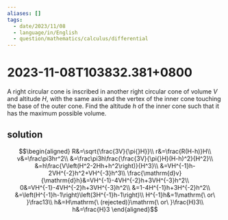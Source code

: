```yaml
---
aliases: []
tags:
  - date/2023/11/08
  - language/in/English
  - question/mathematics/calculus/differential
---
```


# 2023-11-08T103832.381+0800

A right circular cone is inscribed in another right circular cone of volume $V$ and altitude $H$, with the same axis and the vertex of the inner cone touching the base of the outer cone. Find the altitude $h$ of the inner cone such that it has the maximum possible volume.

## solution

$$\begin{aligned}
R&=\sqrt{\frac{3V}{\pi{}H}}\\
r&=\frac{R(H-h)}H\\
v&=\frac\pi3hr^2\\
&=\frac\pi3h\frac{\frac{3V}{\pi{}H}(H-h)^2}{H^2}\\
&=h\frac{V\left(H^2-2Hh+h^2\right)}{H^3}\\
&=VH^{-1}h-2VH^{-2}h^2+VH^{-3}h^3\\
\frac{\mathrm{d}v}{\mathrm{d}h}&=VH^{-1}-4VH^{-2}h+3VH^{-3}h^2\\
0&=VH^{-1}-4VH^{-2}h+3VH^{-3}h^2\\
&=1-4H^{-1}h+3H^{-2}h^2\\
&=\left(H^{-1}h-1\right)\left(3H^{-1}h-1\right)\\
H^{-1}h&=1\mathrm{\ or\ }\frac13\\
h&=H\mathrm{\ (rejected)}\mathrm{\ or\ }\frac{H}3\\
h&=\frac{H}3
\end{aligned}$$
